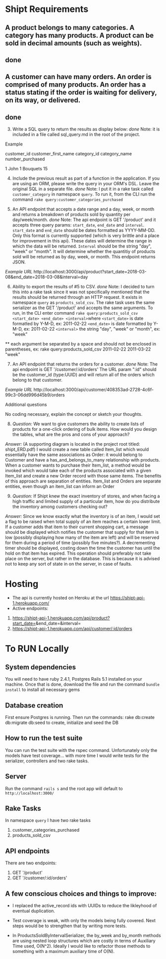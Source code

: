 # Shipt Requirements 

## A product belongs to many categories. A category has many products. A product can be sold in decimal amounts (such as weights).

## **done**

## A customer can have many orders. An order is comprised of many products. An order has a status stating if the order is waiting for delivery, on its way, or delivered.

## **done**

3. Write a SQL query to return the results as display below:
_done_
Note: it is included in a file called sql_query.md in the root of the project.

Example

customer_id customer_first_name category_id category_name number_purchased

1 John 1 Bouquets 15

4. Include the previous result as part of a function in the application. If you are using an ORM, please write the query in your ORM's DSL. Leave the original SQL in a separate file.
_done_
Note: I put it in a rake task called `customer_category` in namespace `query`.  To run it, from the CLI run the command `rake query:customer_categories_purchased`

5. An API endpoint that accepts a date range and a day, week, or month and returns a breakdown of products sold by quantity per day/week/month.
_done_
Note: The api endpoint is GET '/product' and it accepts three query params: `start_date`, `end_date` and `interval`. `start_date` and `end_date` should be dates formatted as YYYY-MM-DD.  Only this format is currently supported (which is very brittle and a place for improvement in this api). These dates will determine the range in which the data will be returned.  `Interval` should be the string "day", "week" or "month". It will determine whether the quantitiy of products sold will be returned as by day, week, or month.  This endpoint returns JSON.  

_Example URL_
http://localhost:3000/api/product?start_date=2018-03-08&end_date=2018-03-08&interval=day

6. Ability to export the results of #5 to CSV.
_done_
Note: I decided to turn this into a rake task since it was not specifically mentioned that the results should be returned through an HTTP request.  It exists in namespace `query` as `products_sold_csv`. The rake task uses the same serializer as the GET '/product' and accepts the same arguments. To run, in the CLI enter command
`rake query:products_sold_csv <start_date> <end_date> <interval>`where
`<start_date>` is date formatted by Y-M-D, ex: 2011-02-22
`<end_date>` is date formatted by Y-M-D, ex: 2011-02-22
`<interval>` the string "day", "week" or "month", ex: "week"

** each argument be separated by a space and should not be enclosed in parentheses, ex: rake query:products_sold_csv 2011-02-22 2011-03-22 "week" 

7. An API endpoint that returns the orders for a customer.
_done_ 
Note: 
The api endpoint is GET '/customer/:id/orders' The URL param ":id" should be the customer_id (type:UUID) and will return all of the orders which belong to that customer.

_Example URL_
http://localhost:3000/api/customer/408353ad-2728-4c6f-99c3-06dd996d45b9/orders


Additional questions

No coding necessary, explain the concept or sketch your thoughts.

8. _Question:_ We want to give customers the ability to create lists of products for a one-click ordering of bulk items. How would you design the tables, what are the pros and cons of your approach?

_Answer:_ (A supporting diagram is located in the project root titled: shipt_ERD.pdf)   I would create a new table called Item_list which would essentially have the same associations as Order: it would belong to Customer and have a has_and_belongs_to_many relationship with products.   When a customer wants to purchase their Item_list, a method would be invoked which would take each of the products associated with a given Item_list and create a new Order record with those same items.  The benefits of this approach are separation of entities.  Item_list and Orders are separate entities, even though an item_list can inform an Order

9. _Question:_ If Shipt knew the exact inventory of stores, and when facing a high traffic and limited supply of a particular item, how do you distribute the inventory among customers checking out?

_Answer:_ Since we know exactly what the inventory is of an item, I would set a flag to be raised when total supply of an item reaches a certain lower limit.  If a customer adds that item to their current shopping cart, a message should be displayed which notifies the customer that supply for that item is low (possibly displaying how many of the item are left) and will be reserved for them during a period of time (possibly five minutes?).  A decrementing timer should be displayed, costing down the time the customer has until the hold on that item has expired.  This operation should preferably not take place on the server, but rather in the database.  This is because it is advised not to keep any sort of state in on the server, in case of faults.  

# Hosting
* The api is currently hosted on Heroku at the url https://shipt-api-1.herokuapp.com/
* Active endpoints: 
1. https://shipt-api-1.herokuapp.com/api/product?start_date=<date>&end_date=<date>&interval=<interval>
2. https://shipt-api-1.herokuapp.com/api/customer/:id/orders

# To RUN Locally
## System dependencies
You will need to have ruby 2.4.1, Postgres Rails 5.1 installed on your machine.  Once that is done, download the file and run the command `bundle install` to install all necessary gems

## Database creation
First ensure Postgres is running.  Then run the commands: rake db:create db:migrate db:seed to create, initialize and seed the DB

## How to run the test suite
You can run the test suite with the rspec command.  Unfortunately only the models have test coverage... with more time I would write tests for the serializer, controllers and two rake tasks.

## Server
Run the command `rails s` and the root app will default to `http://localhost:3000/`

## Rake Tasks
In namespace `query` I have two rake tasks
1. customer_categories_purchased
2. products_sold_csv

## API endpoints
There are two endpoints: 
1. GET '/product'
2. GET '/customer/:id/orders'

## A few conscious choices and things to improve: 
* I replaced the active_record ids with UUIDs to reduce the likleyhood of eventual duplication.

* Test coverage is weak, with only the models being fully covered.  Next steps would be to strengthen that by writing more tests. 

* In ProductsSoldByIntervalSerializer, the by_week and by_month methods are using nested loop structures which are costly in terms of Auxiliary Time used, O(N^2).  Ideally I would like to refactor those methods to something with a maximum auxiliary time of O(N).

